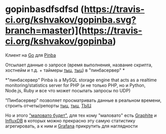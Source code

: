 gopinbasdfsdfsd (https://travis-ci.org/kshvakov/gopinba.svg?branch=master)](https://travis-ci.org/kshvakov/gopinba)
=======

Клиент на [Go](http://golang.org) для  [Pinba](http://pinba.org/)

Отсылает данные о запросе (время выполнения, название скрипта, хостнейм и т.д. + таймеры [тыц](/Example/web.go#L19), [тыц](https://github.com/tony2001/pinba_engine/wiki/PHP-extension#pinba_timer_start))  в "пинбасервер" *

*"пинбасервер" 
Pinba is a MySQL storage engine that acts as a realtime monitoring/statistics server for PHP (и не только PHP, но и Python, Node.js, Ruby и все что может посылать запросы по UDP)

"Пинбасервер" позволяет просматривать данные в реальном времени, строить отчеты/репорты  [тыц](/Example/pinba_reports.sql), [тыц](https://github.com/tony2001/pinba_engine/wiki/Reports), [ТЫЦ](https://github.com/tony2001/pinba_engine/wiki/Usage-examples)

Но и этого ["маловато будет"](http://www.youtube.com/watch?v=ZlxJ0jtSF1Y), для тех кому "маловато" есть [Graphite](http://graphite.wikidot.com/) и [InfluxDB](http://influxdb.com/) в которых можно прекрасно эту самую статистику агрегировать,
а к ним и [Grafana](http://grafana.org/) прикрутить для наглядности